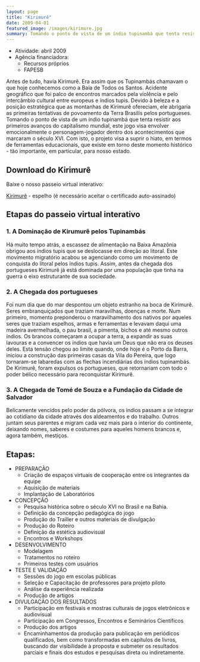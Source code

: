 ```yaml
---
layout: page
title: "Kirimurê"
date: 2009-04-01
featured_image: /images/kirimure.jpg
summary: Tomando o ponto de vista de um índio tupinambá que tenta resistir aos primeiros avanços do capitalismo mundial, este jogo visa envolver emocionalmente o personagem-jogador dentro dos acontecimentos que marcaram o século XVI.
---
```


- Atividade: abril 2009
- Agência financiadora: 
    - Recursos próprios
    - FAPESB

Antes de tudo, havia Kirimurê. Era assim que os Tupinambás chamavam o que hoje conhecemos como a Baía de Todos os Santos. Acidente geográfico que foi palco de encontros marcados pela violência e pelo intercâmbio cultural entre europeus e índios tupis. Devido à beleza e a posição estratégica que as montanhas de Kirimurê ofereciam, ele abrigaria as primeiras tentativas de povoamento da Terra Brasilis pelos portugueses. Tomando o ponto de vista de um índio tupinambá que tenta resistir aos primeiros avanços do capitalismo mundial, este jogo visa envolver emocionalmente o personagem-jogador dentro dos acontecimentos que marcaram o século XVI. Com isto, o projeto visa a suprir o hiato, em termos de ferramentas educacionais, que existe em torno deste momento histórico - tão importante, em particular, para nosso estado.

## Download do Kirimurê

Baixe o nosso passeio virtual interativo:

[Kirimurê](https://intranet.dcc.ufba.br/svn/indigente/downloads/Kirimure_1.0.exe) - espelho (é necessário aceitar o certificado auto-assinado)
 
 
## Etapas do passeio virtual interativo

### 1. A Dominação de Kirumurê pelos Tupinambás

Há muito tempo atrás, a escassez de alimentação na Baixa Amazônia obrigou aos índios tupis que se deslocasse em direção ao litoral. Este movimento migratório acabou se agenciando como um movimento de conquista do litoral pelos índios tupis. Assim, antes da chegada dos portugueses Kirimurê já está dominada por uma população que tinha na guerra o eixo estruturante de sua sociedade.

### 2. A Chegada dos portugueses

Foi num dia que do mar despontou um objeto estranho na boca de Kirimurê. Seres embranquiçados que traziam maravilhas, doenças e morte. Num primeiro, momento preponderou o maravilhamento dos nativos por aqueles seres que traziam espelhos, armas e ferramentas e levavam daqui uma madeira avermelhada, o pau brasil, a pimenta, bichos e até mesmo outros índios. Os brancos começaram a ocupar a terra, a expandir as suas lavouras e a convencer os índios que havia um Deus que não era os deuses deles. Esta tensão chegou ao limite quando, onde hoje é o Porto da Barra, iniciou a construção das primeiras casas da Vila do Pereira, que logo tornaram-se labaredas com as flechas incendiárias dos índios tupinambás. De Kirimurê, foram expulsos os portugueses, que retornariam com todo o poder bélico necessário para reconquistar Kirimurê.

### 3. A Chegada de Tomé de Souza e a Fundação da Cidade de Salvador
Belicamente vencidos pelo poder da pólvora, os índios passam a se integrar ao cotidiano da cidade através dos aldeamentos e do trabalho. Outros juntam seus parentes e migram cada vez mais para o interior do continente, deixando nomes, saberes e costumes para aqueles homens brancos e, agora também, mestiços.
 
## Etapas:

- PREPARAÇÃO
    - Criação de espaços virtuais de cooperação entre os integrantes da equipe
    - Aquisição de materiais
    - Implantação de Laboratórios
- CONCEPÇÃO
    - Pesquisa histórica sobre o século XVI no Brasil e na Bahia.
    - Definição da concepção pedagógica do jogo
    - Produção do Trailler e outros materiais de divulgação
    - Produção do Roteiro
    - Definição da estética audiovisual
    - Encontros e Workshops
- DESENVOLVIMENTO
    - Modelagem
    - Tratamentos no roteiro
    - Primeiros testes com usuários
- TESTE E VALIDAÇÃO
    - Sessões do jogo em escolas públicas
    - Seleção e Capacitação de professores para projeto piloto
    - Análise da experiência realizada
    - Produção de artigos
- DIVULGAÇÃO DOS RESULTADOS
    - Participação em festivais e mostras culturais de jogos eletrônicos e audiovisual
    - Participação em Congressos, Encontros e Seminários Científicos
    - Produção dos artigos
    - Encaminhamentos da produção para publicação em periódicos qualificados, bem como transformadas em capítulos de livros, buscando dar visibilidade à proposta e submeter os resultados parciais e finais dos estudos e pesquisas direta ou indiretamente.


